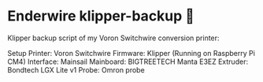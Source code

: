 # Enderwire klipper-backup 💾 
Klipper backup script of my Voron Switchwire conversion printer:

Setup
Printer: Voron Switchwire
Firmware: Klipper (Running on Raspberry Pi CM4)
Interface: Mainsail
Mainboard: BIGTREETECH Manta E3EZ
Extruder: Bondtech LGX Lite v1 
Probe: Omron probe
